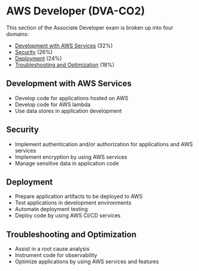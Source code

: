 # AWS Developer (DVA-CO2)
This section of the Associate Developer exam is broken up into four domains:
- [Development with AWS Services](https://github.com/nicoxmcd/AWS/blob/main/Paths/AWSDeveloper/Development.md) (32%)
- [Security](https://github.com/nicoxmcd/AWS/blob/main/Paths/AWSDeveloper/Security.md) (26%)
- [Deployment](https://github.com/nicoxmcd/AWS/blob/main/Paths/AWSDeveloper/Deployment.md) (24%)
- [Troubleshooting and Optimization](https://github.com/nicoxmcd/AWS/blob/main/Paths/AWSDeveloper/Optimization.md) (18%)

## Development with AWS Services
- Develop code for applications hosted on AWS
- Develop code for AWS lambda
- Use data stores in application development

## Security
- Implement authentication and/or authorization for applications and AWS services
- Implement encryption by using AWS services
- Manage sensitive data in application code

## Deployment
- Prepare application artifacts to be deployed to AWS
- Test applications in development environments
- Automate deployment testing
- Deploy code by using AWS CI/CD services

## Troubleshooting and Optimization
- Assist in a root cause analysis
- Instrument code for observability
- Optimize applications by using AWS services and features